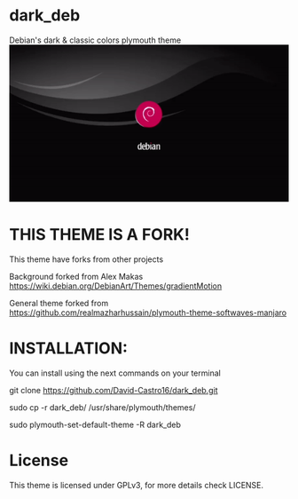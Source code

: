 # dark_deb
Debian's dark &amp; classic colors plymouth theme
![Preview](preview.gif)

# THIS THEME IS A FORK!

This theme have forks from other projects

Background forked from Alex Makas https://wiki.debian.org/DebianArt/Themes/gradientMotion

General theme forked from https://github.com/realmazharhussain/plymouth-theme-softwaves-manjaro

# INSTALLATION:
You can install using the next commands on your terminal

 git clone https://github.com/David-Castro16/dark_deb.git
 
 sudo cp -r dark_deb/ /usr/share/plymouth/themes/
 
 sudo plymouth-set-default-theme -R dark_deb
 
# License
 This theme is licensed under GPLv3, for more details check LICENSE.
